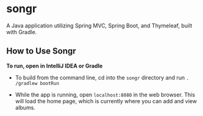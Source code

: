 # songr

A Java application utilizing Spring MVC, Spring Boot, and Thymeleaf, built with 
Gradle.

## How to Use Songr

**To run, open in IntelliJ IDEA or Gradle**

- To build from the command line, cd into the `songr` directory and run `.
  /gradlew bootRun`

- While the app is running, open `localhost:8080` in the web browser. This will 
  load the home page, which is currently where you can add and view albums.


